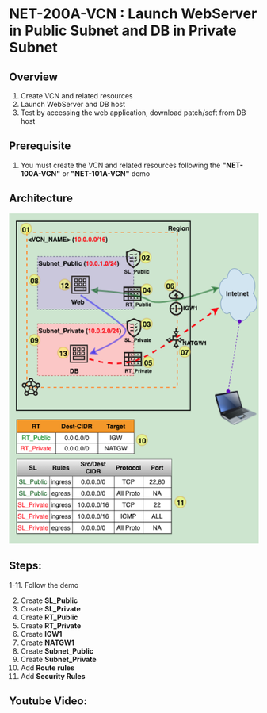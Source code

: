 # NET-200A-VCN : Launch WebServer in Public Subnet and DB in Private Subnet



## Overview

1. Create VCN and related resources
2. Launch WebServer and DB host
3. Test by accessing the web application, download patch/soft from DB host



## Prerequisite

1. You must create the VCN and related resources following the **"NET-100A-VCN"** or **"NET-101A-VCN"** demo



## Architecture

<img src="images/NET-200A-VCN_arch_800x800.png" alt="NET-200A-VCN" style="zoom: 100%;" />

## Steps:

1-11. Follow the demo

  2. Create **SL_Public**
  3. Create **SL_Private**
  4. Create **RT_Public**
  5. Create **RT_Private**
  6. Create **IGW1**
  7. Create **NATGW1**
  8. Create **Subnet_Public**
  9. Create **Subnet_Private**
  10. Add **Route rules**
  11. Add **Security Rules**



## Youtube Video: 






